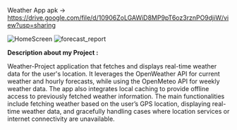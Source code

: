  
Weather App apk -> https://drive.google.com/file/d/10906ZoLGAWiD8MP9pT6oz3rznPO9djiW/view?usp=sharing

![HomeScreen](https://github.com/user-attachments/assets/983c7ec2-0a43-4978-9dd5-ca86a9d0740d)
![forecast_report](https://github.com/user-attachments/assets/244246a0-4a2f-4b95-aa1d-0b4e62fb805e)


**Description about my Project :** 

Weather-Project application that fetches and displays real-time weather data for the user's location. 
It leverages the OpenWeather API for current weather and hourly forecasts, while using the OpenMeteo API for weekly weather data. The app also integrates local caching to provide offline access to previously fetched weather information. 
The main functionalities include fetching weather based on the user’s GPS location, displaying real-time weather data, and gracefully handling cases where location services or internet connectivity are unavailable.

